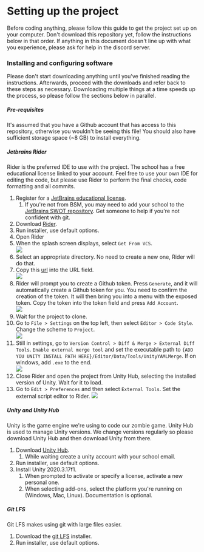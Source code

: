 # Setting up the project

Before coding anything, please follow this guide to get the project set up on your computer. Don't download this
repository yet, follow the instructions below in that order. If anything in this document doesn't line up with what you
experience, please ask for help in the discord server.

### Installing and configuring software

Please don't start downloading anything until you've finished reading the instructions. Afterwards, proceed with the
downloads and refer back to these steps as necessary. Downloading multiple things at a time speeds up the process, so
please follow the sections below in parallel.

##### Pre-requisites

It's assumed that you have a Github account that has access to this repository, otherwise you wouldn't be seeing this
file! You should also have sufficient storage space (~8 GB) to install everything.

##### Jetbrains Rider

Rider is the preferred IDE to use with the project. The school has a free educational license linked to your account.
Feel free to use your own IDE for editing the code, but please use Rider to perform the final checks, code formatting
and all commits.

1. Register for a [JetBrains educational license](https://www.jetbrains.com/community/education/#students).
    1. If you're not from BSM, you may need to add your school to
       the [JetBrains SWOT repository](https://github.com/JetBrains/swot). Get someone to help if you're not confident
       with git.
2. Download [Rider](https://www.jetbrains.com/rider/download/).
3. Run installer, use default options.
4. Open Rider
5. When the splash screen displays, select `Get From VCS`.   
   ![](Images/SetupImage1.png)
6. Select an appropriate directory. No need to create a new one, Rider will do that.
7. Copy this [url](https://github.com/vincetiu8/zombie-game.git) into the URL field.  
   ![](Images/SetupImage2.png)
8. Rider will prompt you to create a Github token. Press `Generate`, and it will automatically create a Github token for
   you. You need to confirm the creation of the token. It will then bring you into a menu with the exposed token. Copy
   the token into the token field and press `Add Account`.  
   ![](Images/SetupImage3.png)
9. Wait for the project to clone.
10. Go to `File > Settings` on the top left, then select `Editor > Code Style`. Change the scheme to `Project`.  
    ![](Images/SetupImage4.png)
11. Still in settings, go to `Version Control > Diff & Merge > External Diff Tools`. `Enable external merge tool` and
    set the executable path to `{ADD YOU UNITY INSTALL PATH HERE}/Editor/Data/Tools/UnityYAMLMerge`. If on windows,
    add `.exe` to the end.  
    ![](Images/SetupImage5.png)
12. Close Rider and open the project from Unity Hub, selecting the installed version of Unity. Wait for it to load.
13. Go to `Edit > Preferences` and then select `External Tools`. Set the external script editor to Rider.
    ![](Images/SetupImage6.png)

##### Unity and Unity Hub

Unity is the game engine we're using to code our zombie game. Unity Hub is used to manage Unity versions. We change
versions regularly so please download Unity Hub and then download Unity from there.

1. Download [Unity Hub](https://store.unity.com/download-nuo).
    1. While waiting create a unity account with your school email.
2. Run installer, use default options.
3. Install Unity 2020.3.17f1.
    1. When prompted to activate or specify a license, activate a new personal one.
    2. When selecting add-ons, select the platform you're running on (Windows, Mac, Linux). Documentation is optional.

##### Git LFS

Git LFS makes using git with large files easier.

1. Download the [git LFS](https://git-lfs.github.com/) installer.
2. Run installer, use default options.
